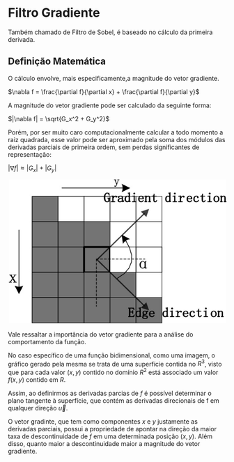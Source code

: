 # Filtro Gradiente

Também chamado de Filtro de Sobel, é baseado no cálculo da primeira derivada.

## Definição Matemática

O cálculo envolve, mais especificamente,a magnitude do vetor gradiente.

$\nabla f = \frac{\partial f}{\partial x} + \frac{\partial f}{\partial y}$

A magnitude do vetor gradiente pode ser calculado da seguinte forma:

$|\nabla f| = \sqrt{G_x^2 + G_y^2}$

Porém, por ser muito caro computacionalmente calcular a todo momento a raiz quadrada, esse valor pode ser aproximado pela soma dos módulos das derivadas parciais de primeira ordem, sem perdas significantes de representação:

$|\nabla f| \approx |G_x| + |G_y|$

<p align="center">
    <img src="./readmeImg/vetorGradiente.png" width="500px" height="330px">
</p>

Vale ressaltar a importância do vetor gradiente para a análise do comportamento da função.

No caso específico de uma função bidimensional, como uma imagem, o gráfico gerado pela mesma se trata de uma superfície contida no $R^3$, visto que para cada valor $(x, y)$ contido no domínio $R^2$ está associado um valor $f(x, y)$ contido em $R$.

Assim, ao definirmos as derivadas parcias de $f$ é possível determinar o plano tangente à superfície, que contém as derivadas direcionais de f em qualquer direção $\vec{u}$. 

O vetor gradinte, que tem como componentes $x$ e $y$ justamente as derivadas parciais, possui a propriedade de apontar na direção da maior taxa de descontinuidade de $f$ em uma determinada posição $(x, y)$. Além disso, quanto maior a descontinuidade maior a magnitude do vetor gradiente.